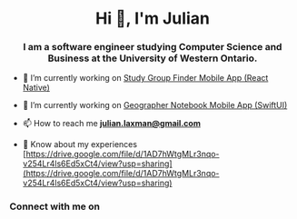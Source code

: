 <h1 align="center">Hi 👋, I'm Julian</h1>
<h3 align="center">I am a software engineer studying Computer Science and Business at the University of Western Ontario.</h3>

- 🔭 I’m currently working on [Study Group Finder Mobile App (React Native)](PRIVATE)

- 🔭 I’m currently working on [Geographer Notebook Mobile App (SwiftUI)](PRIVATE)

- 📫 How to reach me **julian.laxman@gmail.com**

- 📄 Know about my experiences [https://drive.google.com/file/d/1AD7hWtgMLr3nqo-v254Lr4ls6Ed5xCt4/view?usp=sharing](https://drive.google.com/file/d/1AD7hWtgMLr3nqo-v254Lr4ls6Ed5xCt4/view?usp=sharing)

<h3 align="left">Connect with me on <a href="https://linkedin.com/in/julian-laxman" target="blank"></a></h3>
